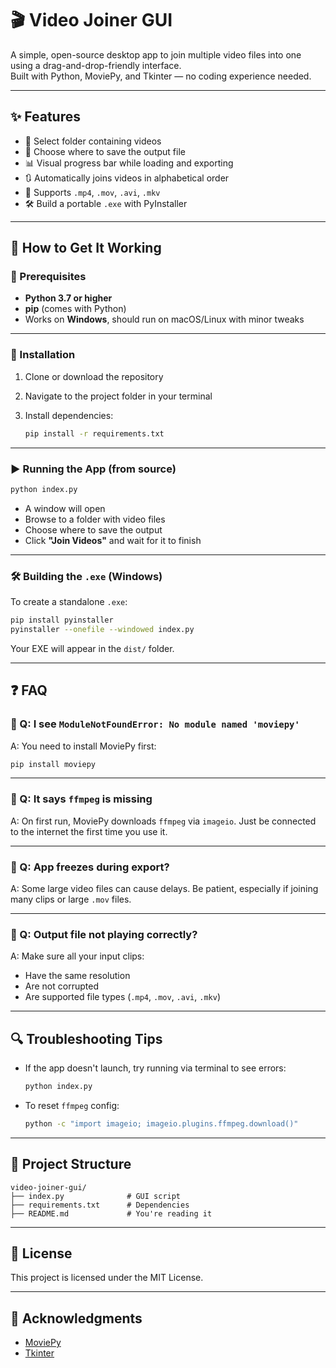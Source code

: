 # 🎬 Video Joiner GUI

A simple, open-source desktop app to join multiple video files into one using a drag-and-drop-friendly interface.  
Built with Python, MoviePy, and Tkinter — no coding experience needed.

---

## ✨ Features

- 📂 Select folder containing videos  
- 💾 Choose where to save the output file  
- 📊 Visual progress bar while loading and exporting  
- 🔃 Automatically joins videos in alphabetical order  
- 🎥 Supports `.mp4`, `.mov`, `.avi`, `.mkv`  
- 🛠 Build a portable `.exe` with PyInstaller  

---

## 🚀 How to Get It Working

### 🧱 Prerequisites

- **Python 3.7 or higher**  
- **pip** (comes with Python)  
- Works on **Windows**, should run on macOS/Linux with minor tweaks  

---

### 🔧 Installation

1. Clone or download the repository  
2. Navigate to the project folder in your terminal  
3. Install dependencies:

   ```bash
   pip install -r requirements.txt
   ```

---

### ▶️ Running the App (from source)

```bash
python index.py
```

- A window will open  
- Browse to a folder with video files  
- Choose where to save the output  
- Click **"Join Videos"** and wait for it to finish  

---

### 🛠 Building the `.exe` (Windows)

To create a standalone `.exe`:

```bash
pip install pyinstaller
pyinstaller --onefile --windowed index.py
```

Your EXE will appear in the `dist/` folder.

---

## ❓ FAQ

### 💬 Q: I see `ModuleNotFoundError: No module named 'moviepy'`  
A: You need to install MoviePy first:

```bash
pip install moviepy
```

---

### 💬 Q: It says `ffmpeg` is missing  
A: On first run, MoviePy downloads `ffmpeg` via `imageio`. Just be connected to the internet the first time you use it.

---

### 💬 Q: App freezes during export?  
A: Some large video files can cause delays. Be patient, especially if joining many clips or large `.mov` files.

---

### 💬 Q: Output file not playing correctly?  
A: Make sure all your input clips:
- Have the same resolution
- Are not corrupted
- Are supported file types (`.mp4`, `.mov`, `.avi`, `.mkv`)

---

## 🔍 Troubleshooting Tips

- If the app doesn't launch, try running via terminal to see errors:
  ```bash
  python index.py
  ```

- To reset `ffmpeg` config:
  ```bash
  python -c "import imageio; imageio.plugins.ffmpeg.download()"
  ```

---

## 📁 Project Structure

```
video-joiner-gui/
├── index.py              # GUI script
├── requirements.txt      # Dependencies
├── README.md             # You're reading it
```

---

## 🧾 License

This project is licensed under the MIT License.

---

## 🙏 Acknowledgments

- [MoviePy](https://github.com/Zulko/moviepy)
- [Tkinter](https://docs.python.org/3/library/tkinter.html)
